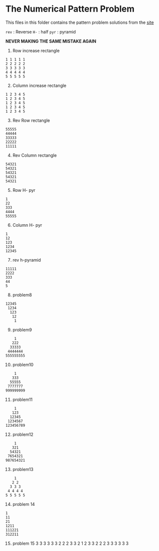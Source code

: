 # The Numerical Pattern Problem

This files in this folder contains the pattern problem solutions from the [site](https://www.csinfo360.com/p/pattern-programming-questions-and.html)


`rev` : Reverse
`H-` : half
`pyr` : pyramid

**NEVER MAKING THE SAME MISTAKE AGAIN**

1. Row increase rectangle
```
1 1 1 1 1 
2 2 2 2 2
3 3 3 3 3
4 4 4 4 4
5 5 5 5 5
```

2. Column increase rectangle
```
1 2 3 4 5 
1 2 3 4 5
1 2 3 4 5
1 2 3 4 5
1 2 3 4 5
```

3. Rev Row rectangle
```
55555
44444
33333
22222
11111
```

4. Rev Column rectangle
```
54321
54321
54321
54321
54321
```

5. Row H- pyr
```
1
22
333
4444
55555
```

6. Column H- pyr
```
1
12
123
1234
12345
```

7. rev h-pyramid
```
11111
2222
333
44
5
```

8. problem8
```
12345
 1234
  123
   12
    1
```

9. problem9
```
    1
   222
  33333
 4444444
555555555
```

10. problem10
```
    1
   333
  55555
 7777777
999999999
```
11. problem11
```
    1
   123
  12345
 1234567
123456789
```

12. problem12
```
    1
   321
  54321
 7654321
987654321
```

13. problem13
```
    1 
   2 2
  3 3 3
 4 4 4 4
5 5 5 5 5
```

14. problem 14
```
1
11
21
1211
111221
312211
```

15. problem 15
3 3 3 3 3
3 2 2 2 3
3 2 1 2 3
3 2 2 2 3
3 3 3 3 3